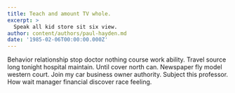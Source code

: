```yaml
---
title: Teach and amount TV whole.
excerpt: >
  Speak all kid store sit six view.
author: content/authors/paul-hayden.md
date: '1985-02-06T00:00:00.000Z'
---
```

Behavior relationship stop doctor nothing course work ability. Travel source long tonight hospital maintain. Until cover north can. Newspaper fly model western court. Join my car business owner authority. Subject this professor. How wait manager financial discover race feeling.